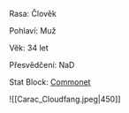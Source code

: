 Rasa: Člověk

Pohlaví: Muž

Věk: 34 let

Přesvědčení: NaD

Stat Block: [Commonet](https://5e.tools/bestiary.html#commoner_mm)


![[Carac_Cloudfang.jpeg|450]]
